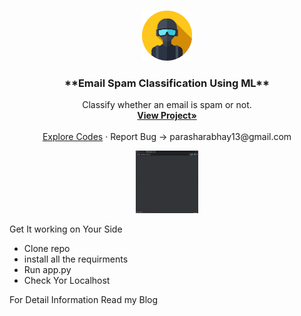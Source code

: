 <br />
<p align="center">
  <a href="https://github.com/github_Abhayparashar/email_spam">
    <img src="static/profile.png" alt="Logo" width="80" height="80">
  </a>

  <h3 align="center"> **Email Spam Classification Using ML** </h3>

  <p align="center">
Classify whether an email is spam or not.
    <br />
    <a href=" https://abhay31-email-spam.herokuapp.com/"><strong>View Project»</strong></a>
    <br />
    <br />
    <a href="https://github.com/Abhayparashar31/email_spam">Explore Codes</a>
    ·
    <a>Report Bug -> parasharabhay13@gmail.com</a>
    
  </p>
</p>
<p align='center'>
<a href="https://github.com/github_Abhayparashar/email-spam">
    <img src="static/demo.gif" alt="Demo" width="100" height="100">
  </a>
</p>

Get It working on Your Side
 * Clone repo
 * install all the requirments
 * Run app.py 
 * Check Yor Localhost
 

For Detail Information Read my Blog

